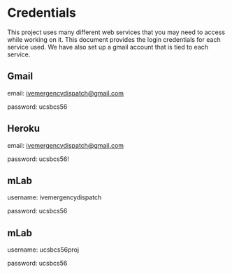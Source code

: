 # Credentials

This project uses many different web services that you may need to access while working on it. This document provides the login credentials for each service used. We have also set up a gmail account that is tied to each service.

## Gmail
email: ivemergencydispatch@gmail.com

password: ucsbcs56

## Heroku
email: ivemergencydispatch@gmail.com

password: ucsbcs56!

## mLab
username: ivemergencydispatch

password: ucsbcs56

## mLab
username: ucsbcs56proj

password: ucsbcs56
